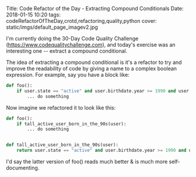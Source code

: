 Title: Code Refactor of the Day - Extracting Compound Conditionals
Date: 2018-01-15 10:20
tags: codeRefactorOfTheDay,crotd,refactoring,quality,python
cover: static/imgs/default_page_imagev2.jpg

I'm currently doing the 30-Day Code Quality Challenge (<https://www.codequalitychallenge.com>), and today's exercise was
an interesting one -- extract a compound conditional.

The idea of extracting a compound conditional is it's a refactor to try and improve the readability of code by giving a
name to a complex boolean expression. For example, say you have a block like:

```python
def foo():
    if user.state == "active" and user.birthdate.year >= 1990 and user.birthdate.year < 2000 and user.height_in_inches > 72:
        ... do something
```

Now imagine we refactored it to look like this:

```python
def foo():
    if tall_active_user_born_in_the_90s(user):
        ... do something


def tall_active_user_born_in_the_90s(user):
    return user.state == "active" and user.birthdate.year >= 1990 and user.birthdate.year < 2000 and user.height_in_inches > 72
```

I'd say the latter version of foo() reads much better & is much more self-documenting.
